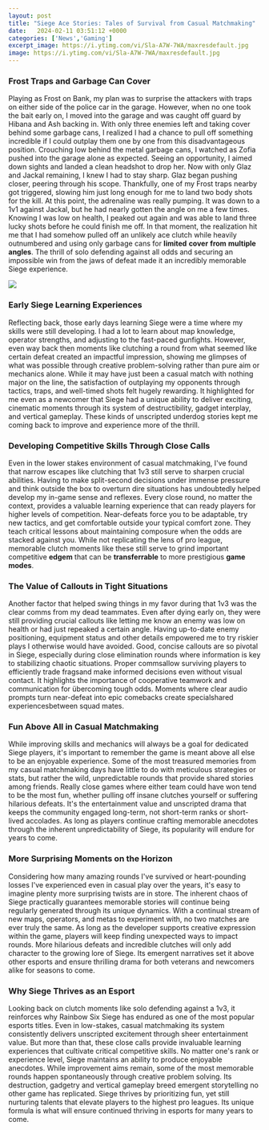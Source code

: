 ```yaml
---
layout: post
title: "Siege Ace Stories: Tales of Survival from Casual Matchmaking"
date:   2024-02-11 03:51:12 +0000
categories: ['News','Gaming']
excerpt_image: https://i.ytimg.com/vi/Sla-A7W-7WA/maxresdefault.jpg
image: https://i.ytimg.com/vi/Sla-A7W-7WA/maxresdefault.jpg
---
```


### **Frost Traps and Garbage Can Cover**
Playing as Frost on Bank, my plan was to surprise the attackers with traps on either side of the police car in the garage. However, when no one took the bait early on, I moved into the garage and was caught off guard by Hibana and Ash backing in. With only three enemies left and taking cover behind some garbage cans, I realized I had a chance to pull off something incredible if I could outplay them one by one from this disadvantageous position. 
Crouching low behind the metal garbage cans, I watched as Zofia pushed into the garage alone as expected. Seeing an opportunity, I aimed down sights and landed a clean headshot to drop her. Now with only Glaz and Jackal remaining, I knew I had to stay sharp. Glaz began pushing closer, peering through his scope. Thankfully, one of my Frost traps nearby got triggered, slowing him just long enough for me to land two body shots for the kill. 
At this point, the adrenaline was really pumping. It was down to a 1v1 against Jackal, but he had nearly gotten the angle on me a few times. Knowing I was low on health, I peaked out again and was able to land three lucky shots before he could finish me off. In that moment, the realization hit me that I had somehow pulled off an unlikely ace clutch while heavily outnumbered and using only garbage cans for **limited** **cover** **from** **multiple** **angles**. The thrill of solo defending against all odds and securing an impossible win from the jaws of defeat made it an incredibly memorable Siege experience.

![](https://i.ytimg.com/vi/Sla-A7W-7WA/maxresdefault.jpg)
### **Early Siege Learning Experiences** 
Reflecting back, those early days learning Siege were a time where my skills were still developing. I had a lot to learn about map knowledge, operator strengths, and adjusting to the fast-paced gunfights. However, even way back then moments like clutching a round from what seemed like certain defeat created an impactful impression, showing me glimpses of what was possible through creative problem-solving rather than pure aim or mechanics alone. 
While it may have just been a casual match with nothing major on the line, the satisfaction of outplaying my opponents through tactics, traps, and well-timed shots felt hugely rewarding. It highlighted for me even as a newcomer that Siege had a unique ability to deliver exciting, cinematic moments through its system of destructibility, gadget interplay, and vertical gameplay. These kinds of unscripted underdog stories kept me coming back to improve and experience more of the thrill.
### **Developing Competitive Skills Through Close Calls**
Even in the lower stakes environment of casual matchmaking, I've found that narrow escapes like clutching that 1v3 still serve to sharpen crucial abilities. Having to make split-second decisions under immense pressure and think outside the box to overturn dire situations has undoubtedly helped develop my in-game sense and reflexes. 
Every close round, no matter the context, provides a valuable learning experience that can ready players for higher levels of competition. Near-defeats force you to be adaptable, try new tactics, and get comfortable outside your typical comfort zone. They teach critical lessons about maintaining composure when the odds are stacked against you. While not replicating the lens of pro league, memorable clutch moments like these still serve to grind important competitive **edgem** that can be **transferrable** to more prestigious **game modes**.
### **The Value of Callouts in Tight Situations**  
Another factor that helped swing things in my favor during that 1v3 was the clear comms from my dead teammates. Even after dying early on, they were still providing crucial callouts like letting me know an enemy was low on health or had just repeaked a certain angle. Having up-to-date enemy positioning, equipment status and other details empowered me to try riskier plays I otherwise would have avoided.
Good, concise callouts are so pivotal in Siege, especially during close elimination rounds where information is key to stabilizing chaotic situations. Proper commsallow surviving players to efficiently trade fragsand make informed decisions even without visual contact. It highlights the importance of cooperative teamwork and communication for übercoming tough odds. Moments where clear audio prompts turn near-defeat into epic comebacks create specialshared experiencesbetween squad mates.
### **Fun Above All in Casual Matchmaking**  
While improving skills and mechanics will always be a goal for dedicated Siege players, it's important to remember the game is meant above all else to be an enjoyable experience. Some of the most treasured memories from my casual matchmaking days have little to do with meticulous strategies or stats, but rather the wild, unpredictable rounds that provide shared stories among friends. 
Really close games where either team could have won tend to be the most fun, whether pulling off insane clutches yourself or suffering hilarious defeats. It's the entertainment value and unscripted drama that keeps the community engaged long-term, not short-term ranks or short-lived accolades. As long as players continue crafting memorable anecdotes through the inherent unpredictability of Siege, its popularity will endure for years to come.
### **More Surprising Moments on the Horizon**
Considering how many amazing rounds I've survived or heart-pounding losses I've experienced even in casual play over the years, it's easy to imagine plenty more surprising twists are in store. The inherent chaos of Siege practically guarantees memorable stories will continue being regularly generated through its unique dynamics. 
With a continual stream of new maps, operators, and metas to experiment with, no two matches are ever truly the same. As long as the developer supports creative expression within the game, players will keep finding unexpected ways to impact rounds. More hilarious defeats and incredible clutches will only add character to the growing lore of Siege. Its emergent narratives set it above other esports and ensure thrilling drama for both veterans and newcomers alike for seasons to come.
### **Why Siege Thrives as an Esport** 
Looking back on clutch moments like solo defending against a 1v3, it reinforces why Rainbow Six Siege has endured as one of the most popular esports titles. Even in low-stakes, casual matchmaking its system consistently delivers unscripted excitement through sheer entertainment value. But more than that, these close calls provide invaluable learning experiences that cultivate critical competitive skills.
No matter one's rank or experience level, Siege maintains an ability to produce enjoyable anecdotes. While improvement aims remain, some of the most memorable rounds happen spontaneously through creative problem solving. Its destruction, gadgetry and vertical gameplay breed emergent storytelling no other game has replicated. Siege thrives by prioritizing fun, yet still nurturing talents that elevate players to the highest pro leagues. Its unique formula is what will ensure continued thriving in esports for many years to come.